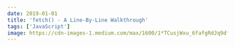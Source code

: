 ```yaml
---
date: 2019-01-01
title: 'fetch() - A Line-By-Line Walkthrough'
tags: ['JavaScript']
image: https://cdn-images-1.medium.com/max/1600/1*TCusjWxu_6fafgRdJq9dfQ.jpeg
---
```

